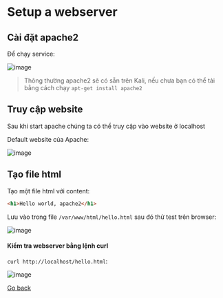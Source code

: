 # Setup a webserver

## Cài đặt apache2

Để chạy service:

![image](https://user-images.githubusercontent.com/61876488/116450198-35b36c80-a885-11eb-99b1-87e6a58e804d.png)

> Thông thường apache2 sẽ có sẵn trên Kali, nếu chưa bạn có thể tải bằng cách chạy `apt-get install apache2`

## Truy cập website

Sau khi start apache chúng ta có thể truy cập vào website ở localhost

Default website của Apache:

![image](https://user-images.githubusercontent.com/61876488/116453145-ba53ba00-a888-11eb-9acd-623ccc4bf1d0.png)

## Tạo file html

Tạo một file html với content:
```html
<h1>Hello world, apache2</h1>
``` 
Lưu vào trong file `/var/www/html/hello.html` sau đó thử test trên browser:

![image](https://user-images.githubusercontent.com/61876488/116454540-4c0ff700-a88a-11eb-9eb8-e60577d74aab.png)

#### Kiểm tra webserver bằng lệnh curl

`curl http://localhost/hello.html`:

![image](https://user-images.githubusercontent.com/61876488/116454785-8f6a6580-a88a-11eb-9be3-7d2b03582c74.png)

[Go back](https://github.com/FPTU-Ethical-Hackers-Club/Linux-and-Bash-Script#readme)
